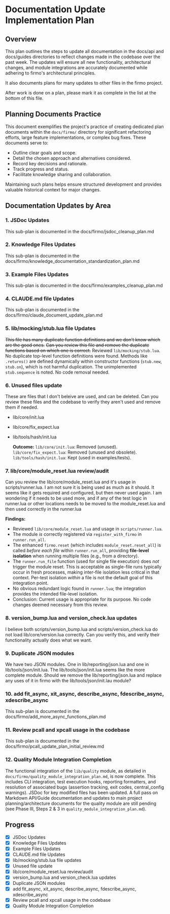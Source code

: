 # Documentation Update Implementation Plan

## Overview

This plan outlines the steps to update all documentation in the docs/api and docs/guides directories to reflect
changes made in the codebase over the past week. The updates will ensure all new functionality, architectural
changes, and module integrations are accurately documented while adhering to firmo's architectural principles.

It also documents plans for many updates to other files in the firmo project.

After work is done on a plan, please mark it as complete in the list at the bottom of this file.

## Planning Documents Practice

This document exemplifies the project's practice of creating dedicated plan documents within the `docs/firmo/` directory for significant refactoring efforts, large feature implementations, or complex bug fixes. These documents serve to:

*   Outline clear goals and scope.
*   Detail the chosen approach and alternatives considered.
*   Record key decisions and rationale.
*   Track progress and status.
*   Facilitate knowledge sharing and collaboration.

Maintaining such plans helps ensure structured development and provides valuable historical context for major changes.

## Documentation Updates by Area

### 1. JSDoc Updates

This sub-plan is documented in the docs/firmo/jsdoc_cleanup_plan.md

### 2. Knowledge Files Updates

This sub-plan is documented in the docs/firmo/knowledge_documentation_standardization_plan.md

### 3. Example Files Updates

This sub-plan is documented in the docs/firmo/examples_cleanup_plan.md

### 4. CLAUDE.md file Updates

This sub-plan is documented in the docs/firmo/claude_document_update_plan.md

### 5. lib/mocking/stub.lua file Updates

~~This file has many duplicate function definitions and we don't know which are the good ones.~~
~~Can you review this file and remove the duplicate functions based on which one is correct.~~
Reviewed `lib/mocking/stub.lua`. No duplicate top-level function definitions were found. Methods like `.returns()` are defined dynamically within constructor functions (`stub.new`, `stub.on`), which is not harmful duplication. The unimplemented `stub.sequence` is noted. No code removal needed.

### 6. Unused files update

These are files that I don't beleive are used, and can be deleted. Can you review these files and
the codebase to verify they aren't used and remove them if needed.

- lib/core/init.lua
- lib/core/fix_expect.lua
- lib/tools/hash/init.lua

  **Outcome:**
  `lib/core/init.lua`: Removed (unused).
  `lib/core/fix_expect.lua`: Removed (unused and obsolete).
  `lib/tools/hash/init.lua`: Kept (used in examples/tests).

### 7. lib/core/module_reset.lua review/audit

Can you review the lib/core/module_reset.lua and it's usage in scripts/runner.lua. I am not sure it is
being used as much as it should. It seems like it gets required and configured, but then never used again.
I am wondering if it needs to be used more, and if any of the test logic in runner.lua or other locations
needs to be moved to the module_reset.lua and then used correctly in the runner.lua

**Findings:**

- Reviewed `lib/core/module_reset.lua` and usage in `scripts/runner.lua`.
- The module _is_ correctly registered via `register_with_firmo` in `runner.run_all`.
- The enhanced `firmo.reset` (which includes `module_reset.reset_all`) is called _before each file_ within `runner.run_all`, providing **file-level isolation** when running multiple files (e.g., from a directory).
- The `runner.run_file` function (used for single file execution) does _not_ trigger the module reset. This is acceptable as single-file runs typically occur in fresh processes, making inter-file isolation less critical in that context. Per-test isolation _within_ a file is not the default goal of this integration point.
- No obvious redundant logic found in `runner.lua`; the integration provides the intended file-level isolation.
- Conclusion: Current usage is appropriate for its purpose. No code changes deemed necessary from this review.

### 8. version_bump.lua and version_check.lua updates

I believe both scripts/version_bump.lua and scripts/version_check.lua do not load lib/core/version.lua correctly.
Can you verify this, and verify their functionality actually does what we want.

### 9. Duplicate JSON modules

We have two JSON modules. One in lib/reporting/json.lua and one in lib/tools/json/init.lua.
The lib/tools/json/init.lua seems like the more complete module. Should we remove the
lib/reporting/json.lua and replace any uses of it in firmo with the lib/tools/json/init.lau module?

### 10. add fit_async, xit_async, describe_async, fdescribe_async, xdescribe_async

This sub-plan is documented in the docs/firmo/add_more_async_functions_plan.md

### 11. Review pcall and xpcall usage in the codebase

This sub-plan is documented in the docs/firmo/pcall_update_plan_initial_review.md

### 12. Quality Module Integration Completion

The functional integration of the `lib/quality` module, as detailed in `docs/firmo/quality_module_integration_plan.md`, is now complete. This includes CLI integration, test execution hooks, reporting formatters, and resolution of associated bugs (assertion tracking, exit codes, central_config warnings). JSDoc for key modified files has been updated. A full pass on Markdown API/Guide documentation and updates to main project planning/architecture documents for the quality module are still pending (see Phase III, Steps 2 & 3 in `quality_module_integration_plan.md`).

## Progress

- [x] JSDoc Updates
- [x] Knowledge Files Updates
- [x] Example Files Updates <!-- User: Please verify if 'Example Files Updates' are truly complete. -->
- [x] CLAUDE.md file Updates
- [x] lib/mocking/stub.lua file updates
- [x] Unused file update
- [x] lib/core/module_reset.lua review/audit
- [x] version_bump.lua and version_check.lua updates
- [x] Duplicate JSON modules
- [x] add fit_async, xit_async, describe_async, fdescribe_async, xdescribe_async
- [x] Review pcall and xpcall usage in the codebase
- [x] Quality Module Integration Completion
